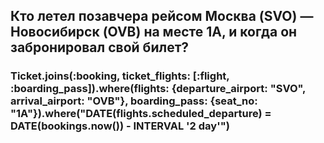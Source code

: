 ## Кто летел позавчера рейсом Москва (SVO) — Новосибирск (OVB) на месте 1A, и когда он забронировал свой билет?
### Ticket.joins(:booking, ticket_flights: [:flight, :boarding_pass]).where(flights: {departure_airport: "SVO", arrival_airport: "OVB"}, boarding_pass: {seat_no: "1A"}).where("DATE(flights.scheduled_departure) = DATE(bookings.now()) - INTERVAL '2 day'")
